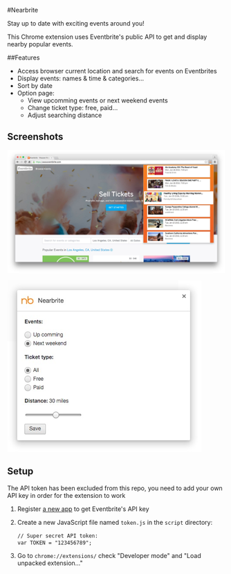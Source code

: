 #Nearbrite

Stay up to date with exciting events around you!

This Chrome extension uses Eventbrite's public API to get and display nearby popular events.

##Features

* Access browser current location and search for events on Eventbrites
* Display events: names & time & categories...
* Sort by date
* Option page:
  * View upcomming events or next weekend events
  * Change ticket type: free, paid...
  * Adjust searching distance
 
## Screenshots

![1](https://raw.githubusercontent.com/LongPotato/Nearbrite/master/images/popup.jpeg)

![2](https://raw.githubusercontent.com/LongPotato/Nearbrite/master/images/option.jpeg)

## Setup

The API token has been excluded from this repo, you need to add your own API key in order for the extension to work

1. Register [a new app](http://www.eventbrite.com/myaccount/apps/) to get Eventbrite's API key
2. Create a new JavaScript file named `token.js` in the `script` directory:

     ```
     // Super secret API token:
     var TOKEN = "123456789";
     ```
 
3. Go to `chrome://extensions/` check "Developer mode" and "Load unpacked extension..."
